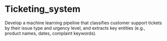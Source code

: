 # Ticketing_system
Develop a machine learning pipeline that classifies customer support tickets by their issue type and urgency level, and extracts key entities (e.g., product names, dates, complaint keywords). 
